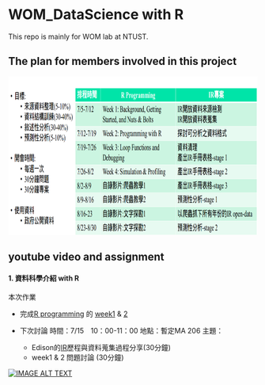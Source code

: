 # WOM_DataScience with R
This repo is mainly for WOM lab at NTUST.

## The plan for members involved in this project
<p align="center"><img width="100%"; height="320" src="planpic/plan.png" /></p>

## youtube video and assignment

#### 1. 資料科學介紹 with R

本次作業
 - 完成[R programming](https://www.coursera.org/learn/r-programming/home/welcome) 的 [week1](https://www.coursera.org/learn/r-programming/home/week/1) & [2](https://www.coursera.org/learn/r-programming/home/week/2)

- 下次討論
時間：7/15　10：00-11：00
地點：暫定MA 206
主題：
  - Edison的[IR](https://en.wikipedia.org/wiki/Institutional_research)歷程與資料蒐集過程分享(30分鐘)
  - week1 & 2 問題討論 (30分鐘)

[![IMAGE ALT TEXT](http://img.youtube.com/vi/tqWjd14YkAc/0.jpg)](http://www.youtube.com/watch?v=tqWjd14YkAc "Video Title")
 
